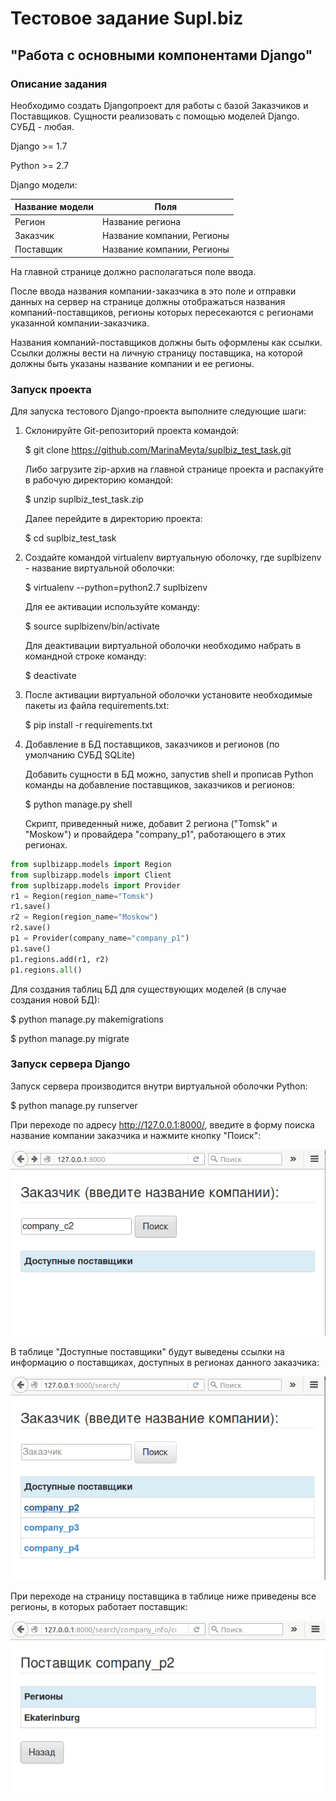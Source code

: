 # Тестовое задание Supl.biz 
## "Работа с основными компонентами Django"

### Описание задания

Необходимо создать Django­проект для работы с базой Заказчиков и Поставщиков. 
Сущности реализовать с помощью моделей Django.
СУБД - любая. 

Django >= 1.7 

Python >= 2.7

Django модели:  

|Название модели |  Поля |
| --- | --- |
| Регион  | Название региона |
Заказчик |  Название компании, Регионы | 
Поставщик | Название компании, Регионы |

На главной странице должно располагаться поле ввода. 
 
После ввода названия компании-заказчика в это поле и отправки данных на сервер на 
странице должны отображаться названия компаний-поставщиков, регионы которых 
пересекаются с регионами указанной компании-заказчика. 
 
Названия компаний-поставщиков должны быть оформлены как ссылки. Ссылки 
должны вести на личную страницу поставщика, на которой должны быть указаны 
название компании и ее регионы.

### Запуск проекта

Для запуска тестового Django-проекта выполните следующие шаги:

1. Склонируйте Git-репозиторий проекта командой:

   $ git clone https://github.com/MarinaMeyta/suplbiz_test_task.git

   Либо загрузите zip-архив на главной странице проекта и распакуйте в рабочую директорию командой:
   
   $ unzip suplbiz\_test\_task.zip

   Далее перейдите в директорию проекта:
   
   $ cd suplbiz\_test\_task

2. Cоздайте командой virtualenv виртуальную оболочку, где suplbizenv - название виртуальной оболочки:

   $ virtualenv --python=python2.7 suplbizenv

   Для ее активации используйте команду:
   
   $ source suplbizenv/bin/activate

   Для деактивации виртуальной оболочки необходимо набрать в командной строке команду:
   
   $ deactivate

3. После активации виртуальной оболочки установите необходимые пакеты из файла requirements.txt:

   $ pip install -r requirements.txt
   
4. Добавление в БД поставщиков, заказчиков и регионов (по умолчанию СУБД SQLite)

   Добавить сущности в БД можно, запустив shell и прописав Python команды на добавление поставщиков, заказчиков и регионов:

   $ python manage.py shell
   
   Скрипт, приведенный ниже, добавит 2 региона ("Tomsk" и "Moskow") и провайдера "company_p1", работающего в этих регионах.

```python
from suplbizapp.models import Region
from suplbizapp.models import Client
from suplbizapp.models import Provider
r1 = Region(region_name="Tomsk")
r1.save()
r2 = Region(region_name="Moskow")
r2.save()
p1 = Provider(company_name="company_p1")
p1.save()
p1.regions.add(r1, r2)
p1.regions.all()
```
   Для создания таблиц БД для существующих моделей (в случае создания новой БД):

   $ python manage.py makemigrations
   
   $ python manage.py migrate

### Запуск сервера Django

   Запуск сервера производится внутри виртуальной оболочки Python:
   
   $ python manage.py runserver
   
   При переходе по адресу http://127.0.0.1:8000/, введите в форму поиска название компании заказчика и нажмите кнопку "Поиск": 
   
   ![alt-текст][1]
   
   В таблице "Доступные поставщики" будут выведены ссылки на информацию о поставщиках, доступных в регионах данного заказчика:
   
   ![alt-текст][2]
   
   При переходе на страницу поставщика в таблице ниже приведены все регионы, в которых работает поставщик:
   
   ![alt-текст][3]
   
   [1]: https://github.com/MarinaMeyta/suplbiz_test_task/blob/master/img_info/1.png
   
   [2]: https://github.com/MarinaMeyta/suplbiz_test_task/blob/master/img_info/2.png
   
   [3]: https://github.com/MarinaMeyta/suplbiz_test_task/blob/master/img_info/3.png
   
